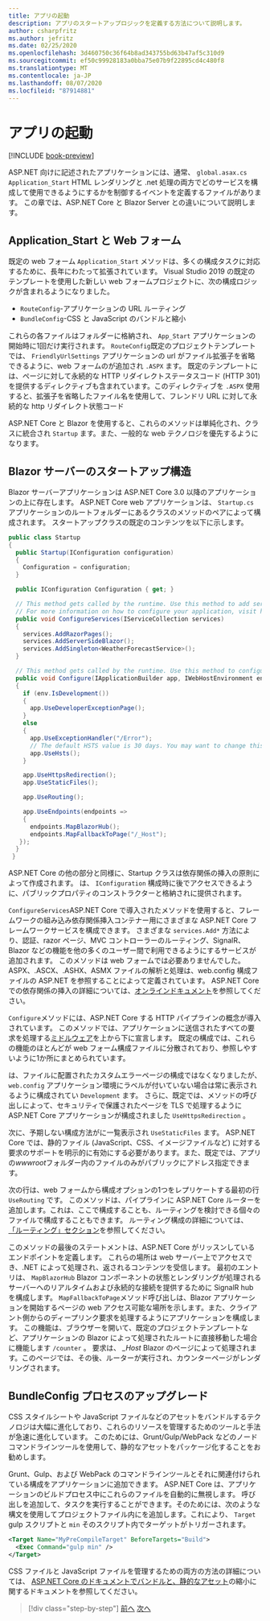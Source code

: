 ```yaml
---
title: アプリの起動
description: アプリのスタートアップロジックを定義する方法について説明します。
author: csharpfritz
ms.author: jefritz
ms.date: 02/25/2020
ms.openlocfilehash: 3d460750c36f64b8ad343755bd63b47af5c310d9
ms.sourcegitcommit: ef50c99928183a0bba75e07b9f22895cd4c480f8
ms.translationtype: MT
ms.contentlocale: ja-JP
ms.lasthandoff: 08/07/2020
ms.locfileid: "87914881"
---
```

# <a name="app-startup"></a>アプリの起動

[!INCLUDE [book-preview](../../../includes/book-preview.md)]

ASP.NET 向けに記述されたアプリケーションには、通常、 `global.asax.cs` `Application_Start` HTML レンダリングと .net 処理の両方でどのサービスを構成して使用できるようにするかを制御するイベントを定義するファイルがあります。 この章では、ASP.NET Core と Blazor Server との違いについて説明します。

## <a name="application_start-and-web-forms"></a>Application_Start と Web フォーム

既定の web フォーム `Application_Start` メソッドは、多くの構成タスクに対応するために、長年にわたって拡張されています。  Visual Studio 2019 の既定のテンプレートを使用した新しい web フォームプロジェクトに、次の構成ロジックが含まれるようになりました。

- `RouteConfig`-アプリケーションの URL ルーティング
- `BundleConfig`-CSS と JavaScript のバンドルと縮小

これらの各ファイルはフォルダーに格納され、 `App_Start` アプリケーションの開始時に1回だけ実行されます。  `RouteConfig`既定のプロジェクトテンプレートでは、 `FriendlyUrlSettings` アプリケーションの url がファイル拡張子を省略できるように、web フォームのが追加され `.ASPX` ます。  既定のテンプレートには、ページに対して永続的な HTTP リダイレクトステータスコード (HTTP 301) を提供するディレクティブも含まれています。このディレクティブを `.ASPX` 使用すると、拡張子を省略したファイル名を使用して、フレンドリ URL に対して永続的な http リダイレクト状態コード

ASP.NET Core と Blazor を使用すると、これらのメソッドは単純化され、クラスに統合され `Startup` ます。また、一般的な web テクノロジを優先するようになります。

## <a name="blazor-server-startup-structure"></a>Blazor サーバーのスタートアップ構造

Blazor サーバーアプリケーションは ASP.NET Core 3.0 以降のアプリケーションの上に存在します。  ASP.NET Core web アプリケーションは、 `Startup.cs` アプリケーションのルートフォルダーにあるクラスのメソッドのペアによって構成されます。  スタートアップクラスの既定のコンテンツを以下に示します。

```csharp
public class Startup
{
  public Startup(IConfiguration configuration)
  {
    Configuration = configuration;
  }

  public IConfiguration Configuration { get; }

  // This method gets called by the runtime. Use this method to add services to the container.
  // For more information on how to configure your application, visit https://go.microsoft.com/fwlink/?LinkID=398940
  public void ConfigureServices(IServiceCollection services)
  {
    services.AddRazorPages();
    services.AddServerSideBlazor();
    services.AddSingleton<WeatherForecastService>();
  }

  // This method gets called by the runtime. Use this method to configure the HTTP request pipeline.
  public void Configure(IApplicationBuilder app, IWebHostEnvironment env)
  {
    if (env.IsDevelopment())
    {
      app.UseDeveloperExceptionPage();
    }
    else
    {
      app.UseExceptionHandler("/Error");
      // The default HSTS value is 30 days. You may want to change this for production scenarios, see https://aka.ms/aspnetcore-hsts.
      app.UseHsts();
    }

    app.UseHttpsRedirection();
    app.UseStaticFiles();

    app.UseRouting();

    app.UseEndpoints(endpoints =>
    {
      endpoints.MapBlazorHub();
      endpoints.MapFallbackToPage("/_Host");
   });
  }
 }
```

ASP.NET Core の他の部分と同様に、Startup クラスは依存関係の挿入の原則によって作成されます。  は、 `IConfiguration` 構成時に後でアクセスできるように、パブリックプロパティのコンストラクターと格納されに提供されます。

`ConfigureServices`ASP.NET Core で導入されたメソッドを使用すると、フレームワークの組み込み依存関係挿入コンテナー用にさまざまな ASP.NET Core フレームワークサービスを構成できます。  さまざまな `services.Add*` 方法により、認証、razor ページ、MVC コントローラーのルーティング、SignalR、Blazor などの機能を他の多くのユーザー間で利用できるようにするサービスが追加されます。  このメソッドは web フォームでは必要ありませんでした。 ASPX、.ASCX、.ASHX、ASMX ファイルの解析と処理は、web.config 構成ファイルの ASP.NET を参照することによって定義されています。  ASP.NET Core での依存関係の挿入の詳細については、[オンラインドキュメント](https://docs.microsoft.com/aspnet/core/fundamentals/dependency-injection)を参照してください。

`Configure`メソッドには、ASP.NET Core する HTTP パイプラインの概念が導入されています。  このメソッドでは、アプリケーションに送信されたすべての要求を処理する[ミドルウェア](middleware.md)を上から下に宣言します。 既定の構成では、これらの機能のほとんどが web フォーム構成ファイルに分散されており、参照しやすいように1か所にまとめられています。

は、ファイルに配置されたカスタムエラーページの構成ではなくなりましたが、 `web.config` アプリケーション環境にラベルが付いていない場合は常に表示されるように構成されてい `Development` ます。  さらに、既定では、メソッドの呼び出しによって、セキュリティで保護されたページを TLS で処理するように ASP.NET Core アプリケーションが構成されました `UseHttpsRedirection` 。

次に、予期しない構成方法がに一覧表示され `UseStaticFiles` ます。  ASP.NET Core では、静的ファイル (JavaScript、CSS、イメージファイルなど) に対する要求のサポートを明示的に有効にする必要があります。また、既定では、アプリの*wwwroot*フォルダー内のファイルのみがパブリックにアドレス指定できます。

次の行は、web フォームから構成オプションの1つをレプリケートする最初の行 `UseRouting` です。  このメソッドは、パイプラインに ASP.NET Core ルーターを追加します。これは、ここで構成することも、ルーティングを検討できる個々のファイルで構成することもできます。  ルーティング構成の詳細については、 [「ルーティング」セクション](pages-routing-layouts.md)を参照してください。

このメソッドの最後のステートメントは、ASP.NET Core がリッスンしているエンドポイントを定義します。  これらの場所は web サーバー上でアクセスでき、.NET によって処理され、返されるコンテンツを受信します。  最初のエントリは、 `MapBlazorHub` Blazor コンポーネントの状態とレンダリングが処理されるサーバーへのリアルタイムおよび永続的な接続を提供するために SignalR hub を構成します。  `MapFallbackToPage`メソッド呼び出しは、Blazor アプリケーションを開始するページの web アクセス可能な場所を示します。また、クライアント側からのディープリンク要求を処理するようにアプリケーションを構成します。  この機能は、ブラウザーを開いて、既定のプロジェクトテンプレートなど、アプリケーションの Blazor によって処理されたルートに直接移動した場合に機能します `/counter` 。 要求は、 *_Host* Blazor のページによって処理されます。このページでは、その後、ルーターが実行され、カウンターページがレンダリングされます。

## <a name="upgrading-the-bundleconfig-process"></a>BundleConfig プロセスのアップグレード

CSS スタイルシートや JavaScript ファイルなどのアセットをバンドルするテクノロジは大幅に進化しており、これらのリソースを管理するためのツールと手法が急速に進化しています。  このためには、Grunt/Gulp/WebPack などのノードコマンドラインツールを使用して、静的なアセットをパッケージ化することをお勧めします。

Grunt、Gulp、および WebPack のコマンドラインツールとそれに関連付けられている構成をアプリケーションに追加できます。 ASP.NET Core は、アプリケーションのビルドプロセス中にこれらのファイルを自動的に無視します。  呼び出しを追加して、タスクを実行することができます。そのためには、次のような構文を使用してプロジェクトファイル内にを追加します。これにより、 `Target` gulp スクリプトと `min` そのスクリプト内でターゲットがトリガーされます。

```xml
<Target Name="MyPreCompileTarget" BeforeTargets="Build">
  <Exec Command="gulp min" />
</Target>
```

CSS ファイルと JavaScript ファイルを管理するための両方の方法の詳細については、 [ASP.NET Core のドキュメントでバンドルと、静的なアセット](https://docs.microsoft.com/aspnet/core/client-side/bundling-and-minification)の縮小に関するドキュメントを参照してください。

>[!div class="step-by-step"]
>[前へ](project-structure.md)
>[次へ](components.md)
